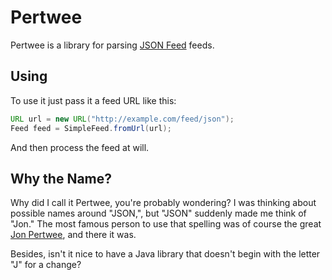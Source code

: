 # Pertwee

Pertwee is a library for parsing [JSON Feed](https://jsonfeed.org/) feeds.


## Using


To use it just pass it a feed URL like this:

```java
URL url = new URL("http://example.com/feed/json");
Feed feed = SimpleFeed.fromUrl(url);
```

And then process the feed at will.

## Why the Name?

Why did I call it Pertwee, you're probably wondering? I was thinking about possible names around "JSON,", but "JSON" suddenly made me think of "Jon." The most famous person to use that spelling was of course the great [Jon Pertwee](https://en.wikipedia.org/wiki/Jon_Pertwee), and there it was.

Besides, isn't it nice to have a Java library that doesn't begin with the letter "J" for a change?

